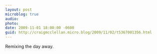 ```yaml
---
layout: post
microblog: true
audio: 
photo: 
date: 2009-11-01 18:00:00 -0600
guid: http://craigmcclellan.micro.blog/2009/11/02/t5367001356.html
---
```

Remixing the day away.
